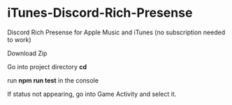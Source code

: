 # iTunes-Discord-Rich-Presense
Discord Rich Presense for Apple Music and iTunes (no subscription needed to work)

Download Zip

Go into project directory **cd**

run **npm run test** in the console

If status not appearing, go into Game Activity and select it.

